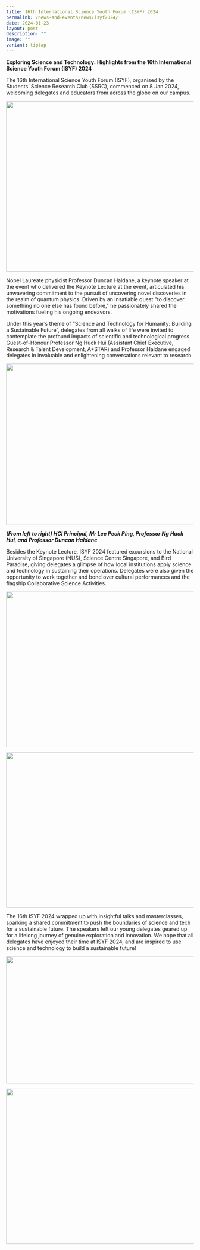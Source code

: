 ```yaml
---
title: 16th International Science Youth Forum (ISYF) 2024
permalink: /news-and-events/news/isyf2024/
date: 2024-01-23
layout: post
description: ""
image: ""
variant: tiptap
---
```

<p><strong>Exploring Science and Technology: Highlights from the 16th International Science Youth Forum (ISYF) 2024</strong>
</p>
<p>The 16th International Science Youth Forum (ISYF), organised by the Students’
Science Research Club (SSRC), commenced on 8 Jan 2024, welcoming delegates
and educators from across the globe on our campus.</p>
<div class="isomer-image-wrapper">
<img style="margin-left:0px;margin-top:0px;" height="457" width="624" src="https://lh7-us.googleusercontent.com/-TrEcfRj1P-l1JuR1mgn6f7cqyspshyaO44dMUlV9pJ9-3eYKcoaSUdOqXvJl1rlN5WrdcN_yXZeWgHQiayrTrZEdGreFiYR2OG3qmzi06RmFUXyWk-bqEo0NIOgS5m1ZfDFrjapCRanODx668KsKYw">
</div>
<p>Nobel Laureate physicist Professor Duncan Haldane, a keynote speaker at
the event who delivered the Keynote Lecture at the event, articulated his
unwavering commitment to the pursuit of uncovering novel discoveries in
the realm of quantum physics. Driven by an insatiable quest "to discover
something no one else has found before," he passionately shared the motivations
fueling his ongoing endeavors.</p>
<p></p>
<p>Under this year’s theme of “Science and Technology for Humanity: Building
a Sustainable Future”, delegates from all walks of life were invited to
contemplate the profound impacts of scientific and technological progress.
Guest-of-Honour Professor Ng Huck Hui (Assistant Chief Executive, Research
&amp; Talent Development, A*STAR) and Professor Haldane engaged delegates
in invaluable and enlightening conversations relevant to research.</p>
<div class="isomer-image-wrapper">
<img style="margin-left:0px;margin-top:0px;" height="432" width="624" src="https://lh7-us.googleusercontent.com/Q3RtbVz-ACOPZa1KNz5ZFK7eQH1BOSM7Nil2uTi6PGlXLWn0i4XU7oQt_up5OAuRjXVcCgJrLxdSexWZYSl08Oyvz_VBVAhDw_vLkOGOEVbvE8w8Ak6zHmnkIQ73tDuq1UahZONPst0sBS_UByBBUSw">
</div>
<p><strong><em>(From left to right) HCI Principal, Mr Lee Peck Ping, Professor Ng Huck Hui, and Professor Duncan Haldane</em></strong>
</p>
<p>Besides the Keynote Lecture, ISYF 2024 featured excursions to the National
University of Singapore (NUS), Science Centre Singapore, and Bird Paradise,
giving delegates a glimpse of how local institutions apply science and
technology in sustaining their operations. Delegates were also given the
opportunity to work together and bond over cultural performances and the
flagship Collaborative Science Activities.&nbsp;
<br>
</p>
<div class="isomer-image-wrapper">
<img style="margin-left:0px;margin-top:0px;" height="416" width="624" src="https://lh7-us.googleusercontent.com/7wjwK5sAiSpPtzmNVhoMjgJDlSgnX0DSQSRhMjGBXU3MNhb5AE2Mv4GnnJUwOMVsrLg4IVaRLB6iomS0KzZAfsC2VD228lstYAsn8A9_S2oxamWpnqoikvJ9XiBtOAkBb57X2s35aq_iG9SdMuIK08g">
</div>
<p></p>
<div class="isomer-image-wrapper">
<img style="margin-left:0px;margin-top:0px;" height="416" width="624" src="https://lh7-us.googleusercontent.com/3CzV8IP2PZyAkUlo52hdr5ciCELmWMkALiFaAybWM-1FW-l65NCF0NIXWnw0NVjih6ckCkjWgL8AHDk2kBK5O7kHvYvRN7ym-w2rqcxcVg16_4_-0Sf30jZTegyERDcor1HofmognQX9iJv3cDtWGq8">
</div>
<p>The 16th ISYF 2024 wrapped up with insightful talks and masterclasses,
sparking a shared commitment to push the boundaries of science and tech
for a sustainable future. The speakers left our young delegates geared
up for a lifelong journey of genuine exploration and innovation. We hope
that all delegates have enjoyed their time at ISYF 2024, and are inspired
to use science and technology to build a sustainable future!</p>
<div class="isomer-image-wrapper">
<img style="margin-left:0px;margin-top:0px;" height="340" width="624" src="https://lh7-us.googleusercontent.com/18EvUQNt150f4wU3q6xx08MvgEPmO6z_4Xqxb1W_RRB9-AOS8YNNECoL0vnyjMSn6IICLaR_hXNd4c0hKt97v9nCqlQAAGqaMvw6ocMxntF32xYDCqecbRbQEsx_Q2mnV71hm3f_5ymdB1gg6Ly7akY">
</div>
<p></p>
<div class="isomer-image-wrapper">
<img style="margin-left:0px;margin-top:0px;" height="416" width="624" src="https://lh7-us.googleusercontent.com/pdkxvPPSLw4XG2P6HDeBsq0q9LphwP1B4roHwHImSsNZWt0aHgEPkhQEsnPAr1u62VBAxVr0BtJWRbIjGfxeg6cyB9et6sMm0roto4pqSB_Vq-esqpeOdWWtG3HlnaDC5uWskqNgxz8o3Z0z3kQ_U_s">
</div>
<p></p>
<p></p>